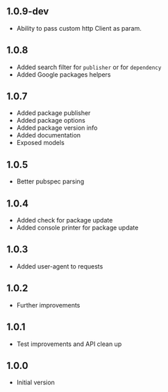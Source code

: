 ## 1.0.9-dev

- Ability to pass custom http Client as param.

## 1.0.8

- Added search filter for `publisher` or for `dependency`
- Added Google packages helpers

## 1.0.7

- Added package publisher
- Added package options
- Added package version info
- Added documentation
- Exposed models

## 1.0.5

- Better pubspec parsing

## 1.0.4

- Added check for package update
- Added console printer for package update

## 1.0.3

- Added user-agent to requests

## 1.0.2

- Further improvements

## 1.0.1

- Test improvements and API clean up

## 1.0.0

- Initial version
